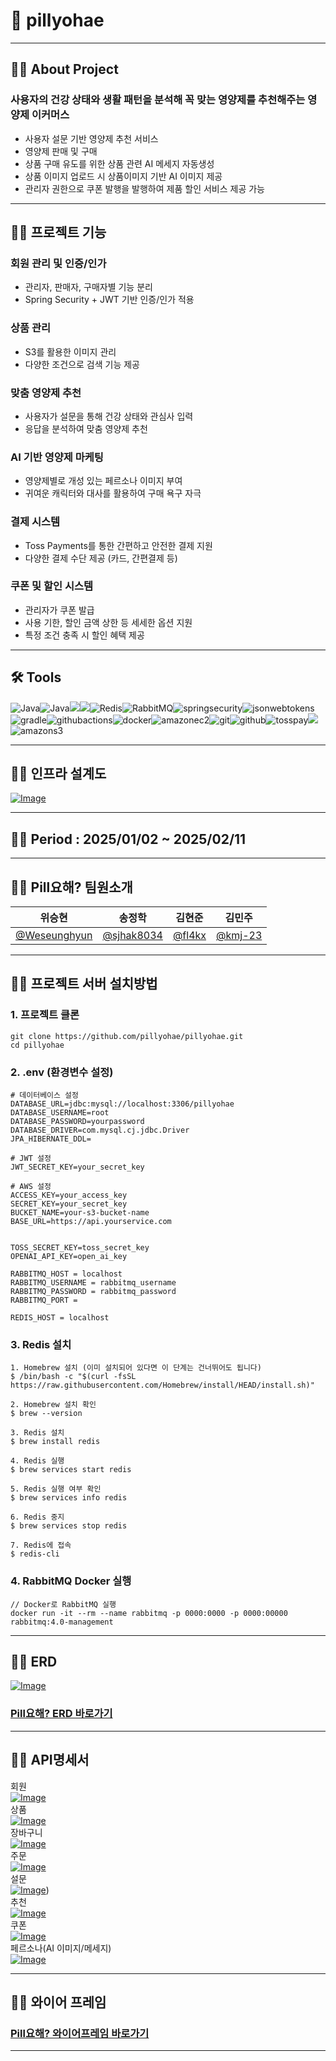 # 💊 pillyohae

---

## 👨‍💻 About Project

### 사용자의  건강 상태와 생활 패턴을 분석해 꼭 맞는 영양제를 추천해주는 영양제 이커머스

- 사용자 설문 기반 영양제 추천 서비스
- 영양제 판매 및 구매
- 상품 구매 유도를 위한 상품 관련 AI 메세지 자동생성
- 상품 이미지 업로드 시 상품이미지 기반 AI 이미지 제공
- 관리자 권한으로 쿠폰 발행을 발행하여 제품 할인 서비스 제공 가능

---

## 👨‍💻 프로젝트 기능

### 회원 관리 및 인증/인가

- 관리자, 판매자, 구매자별 기능 분리
- Spring Security + JWT 기반 인증/인가 적용

### 상품 관리

- S3를 활용한 이미지 관리
- 다양한 조건으로 검색 기능 제공

### 맞춤 영양제 추천

- 사용자가 설문을 통해 건강 상태와 관심사 입력
- 응답을 분석하여 맞춤 영양제 추천

### AI 기반 영양제 마케팅

- 영양제별로 개성 있는 페르소나 이미지 부여
- 귀여운 캐릭터와 대사를 활용하여 구매 욕구 자극

### 결제 시스템

- Toss Payments를 통한 간편하고 안전한 결제 지원
- 다양한 결제 수단 제공 (카드, 간편결제 등)

### 쿠폰 및 할인 시스템

- 관리자가 쿠폰 발급
- 사용 기한, 할인 금액 상한 등 세세한 옵션 지원
- 특정 조건 충족 시 할인 혜택 제공

---

## 🛠️ Tools

<img alt="Java" src ="https://img.shields.io/badge/Java-007396.svg?&style=for-the-badge&logo=Java&logoColor=white"><img alt="Java" src ="https://img.shields.io/badge/intellijidea-000000.svg?&style=for-the-badge&logo=intellijidea&logoColor=white"><img src="https://img.shields.io/badge/springboot-6DB33F?style=for-the-badge&logo=springboot&logoColor=white"><img src="https://img.shields.io/badge/mysql-4479A1?style=for-the-badge&logo=mysql&logoColor=white"><img alt="Redis" src ="https://img.shields.io/badge/Redis-FF4438.svg?&style=for-the-badge&logo=Java&logoColor=white"><img alt="RabbitMQ" src ="https://img.shields.io/badge/rabbitmq-FF6600.svg?&style=for-the-badge&logo=rabbitmq&logoColor=white"/><img alt="springsecurity" src ="https://img.shields.io/badge/springsecurity-6DB33F.svg?&style=for-the-badge&logo=springsecurity&logoColor=white"/><img alt="jsonwebtokens" src ="https://img.shields.io/badge/jsonwebtokens-000000.svg?&style=for-the-badge&logo=jsonwebtokens&logoColor=white"/><img alt="gradle" src ="https://img.shields.io/badge/gradle-02303A.svg?&style=for-the-badge&logo=gradle&logoColor=white"/><img alt="githubactions" src ="https://img.shields.io/badge/githubactions-2088FF.svg?&style=for-the-badge&logo=githubactions&logoColor=white"/><img alt="docker" src ="https://img.shields.io/badge/docker-2496ED.svg?&style=for-the-badge&logo=docker&logoColor=white"/><img alt="amazonec2" src ="https://img.shields.io/badge/amazonec2-FF9900.svg?&style=for-the-badge&logo=amazonec2&logoColor=white"/><img alt="git" src ="https://img.shields.io/badge/git-F05032.svg?&style=for-the-badge&logo=git&logoColor=white"/><img alt="github" src ="https://img.shields.io/badge/github-181717.svg?&style=for-the-badge&logo=github&logoColor=white"/><img alt="tosspay" src ="https://img.shields.io/badge/tosspay-0170CE.svg?&style=for-the-badge&logo=tosspay&logoColor=white"/><img src="https://img.shields.io/badge/openai-412991?style=for-the-badge&logo=openai&logoColor=white"><img alt="amazons3" src ="https://img.shields.io/badge/amazons3-569A31.svg?&style=for-the-badge&logo=amazons3&logoColor=white"/>

---

## ‍👨‍💻 인프라 설계도

[![Image](https://github.com/user-attachments/assets/fab941a4-3d78-437b-b6ba-8a7917674b3a)](https://github.com/user-attachments/assets/fab941a4-3d78-437b-b6ba-8a7917674b3a)


---

## 👨‍💻 Period : 2025/01/02 ~ 2025/02/11

---

## 👨‍💻 Pill요해? 팀원소개

| 위승현                                                             | 송정학                                        | 김현준                                | 김민주                                                   |
|-----------------------------------------------------------------|--------------------------------------------|------------------------------------|-------------------------------------------------------|
| [@Weseunghyun](https://github.com/Weseunghyun?tab=repositories) | [@sjhak8034](https://github.com/sjhak8034) | [@fl4kx](https://github.com/fl4kx) | [@kmj-23](https://github.com/kmj-23?tab=repositories) |

---

## ‍👨‍💻 프로젝트 서버 설치방법

### 1. 프로젝트 클론

```
git clone https://github.com/pillyohae/pillyohae.git
cd pillyohae
```

### 2. .env (환경변수 설정)

```
# 데이터베이스 설정
DATABASE_URL=jdbc:mysql://localhost:3306/pillyohae
DATABASE_USERNAME=root
DATABASE_PASSWORD=yourpassword
DATABASE_DRIVER=com.mysql.cj.jdbc.Driver
JPA_HIBERNATE_DDL=

# JWT 설정
JWT_SECRET_KEY=your_secret_key

# AWS 설정
ACCESS_KEY=your_access_key
SECRET_KEY=your_secret_key
BUCKET_NAME=your-s3-bucket-name
BASE_URL=https://api.yourservice.com
 

TOSS_SECRET_KEY=toss_secret_key
OPENAI_API_KEY=open_ai_key

RABBITMQ_HOST = localhost
RABBITMQ_USERNAME = rabbitmq_username
RABBITMQ_PASSWORD = rabbitmq_password
RABBITMQ_PORT = 

REDIS_HOST = localhost
```

### 3. Redis 설치

```
1. Homebrew 설치 (이미 설치되어 있다면 이 단계는 건너뛰어도 됩니다)
$ /bin/bash -c "$(curl -fsSL https://raw.githubusercontent.com/Homebrew/install/HEAD/install.sh)"

2. Homebrew 설치 확인
$ brew --version

3. Redis 설치
$ brew install redis

4. Redis 실행
$ brew services start redis

5. Redis 실행 여부 확인
$ brew services info redis

6. Redis 중지
$ brew services stop redis

7. Redis에 접속
$ redis-cli
```

### 4. RabbitMQ Docker 실행

```
// Docker로 RabbitMQ 실행
docker run -it --rm --name rabbitmq -p 0000:0000 -p 0000:00000 rabbitmq:4.0-management

```

---

## 👨‍💻 ERD

[![Image](https://github.com/user-attachments/assets/2211c2a2-75e9-43c2-bca2-c236cf2f34cf)](https://github.com/user-attachments/assets/2211c2a2-75e9-43c2-bca2-c236cf2f34cf)
### [Pill요해? ERD 바로가기](https://www.erdcloud.com/d/MwZ2z3BRAQSmeHNdg)
---

## 👨‍💻 API명세서

회원<br>
[![Image](https://github.com/user-attachments/assets/d924412a-a7cb-4d93-b428-04603295632a)](https://github.com/user-attachments/assets/d924412a-a7cb-4d93-b428-04603295632a)<br>
상품<br>
[![Image](https://github.com/user-attachments/assets/02ce0d3b-1f3b-468d-a9c9-55ac0f6c772c)](https://github.com/user-attachments/assets/02ce0d3b-1f3b-468d-a9c9-55ac0f6c772c)<br>
장바구니<br>
[![Image](https://github.com/user-attachments/assets/6f011046-e3d3-48b9-923d-151a74957efb)](https://github.com/user-attachments/assets/6f011046-e3d3-48b9-923d-151a74957efb)<br>
주문<br>
[![Image](https://github.com/user-attachments/assets/ddbf917c-d50d-459e-8571-37d7dd086537)](https://github.com/user-attachments/assets/ddbf917c-d50d-459e-8571-37d7dd086537)<br>
설문<br>
[![Image](https://github.com/user-attachments/assets/1d43c44e-fc27-4f5f-a0a3-690cb9058a04)](https://github.com/user-attachments/assets/1d43c44e-fc27-4f5f-a0a3-690cb9058a04))<br>
추천<br>
[![Image](https://github.com/user-attachments/assets/47dac33d-4bc8-466f-a16b-dbb4e4841af9)](https://github.com/user-attachments/assets/47dac33d-4bc8-466f-a16b-dbb4e4841af9)<br>
쿠폰<br>
[![Image](https://github.com/user-attachments/assets/645e7d04-c852-4b09-bc74-9bac9b2a8fa4)](https://github.com/user-attachments/assets/645e7d04-c852-4b09-bc74-9bac9b2a8fa4)<br>
페르소나(AI 이미지/메세지)<br>
[![Image](https://github.com/user-attachments/assets/a4c38091-b67a-4d52-bec3-74b7fa4f264a)](https://github.com/user-attachments/assets/a4c38091-b67a-4d52-bec3-74b7fa4f264a)<br>

---

## ‍👨‍💻 와이어 프레임

### [Pill요해? 와이어프레임 바로가기](https://www.figma.com/design/HrSfEtAO1Mgo6suY8qRCBI/Pill%EC%9A%94%ED%95%B4%3F?node-id=0-1)

---

